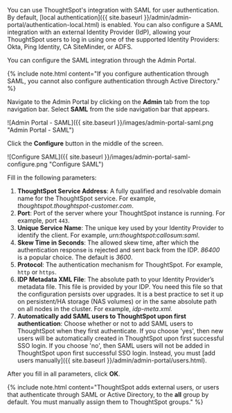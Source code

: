 You can use ThoughtSpot's integration with SAML for user authentication. By default, [local authentication]({{ site.baseurl }}/admin/admin-portal/authentication-local.html) is enabled. You can also configure a SAML integration with an external Identity Provider (IdP), allowing your ThoughtSpot users to log in using one of the supported Identity Providers: Okta, Ping Identity, CA SiteMinder, or ADFS.

You can configure the SAML integration through the Admin Portal.

{% include note.html content="If you configure authentication through SAML, you cannot also configure authentication through Active Directory." %}

Navigate to the Admin Portal by clicking on the **Admin** tab from the top navigation bar. Select **SAML** from the side navigation bar that appears.

![Admin Portal - SAML]({{ site.baseurl }}/images/admin-portal-saml.png "Admin Portal - SAML")

Click the **Configure** button in the middle of the screen.

![Configure SAML]({{ site.baseurl }}/images/admin-portal-saml-configure.png "Configure SAML")

Fill in the following parameters:

1. **ThoughtSpot Service Address**: A fully qualified and resolvable domain name for the ThoughtSpot service. For example, *thoughtspot.thoughtspot-customer.com*.
2. **Port**: Port of the server where your ThoughtSpot instance is running. For example, port `443`.
3. **Unique Service Name**: The unique key used by your Identity Provider to identify the client. For example, *urn:thoughtspot:callosum:saml*.
4. **Skew Time in Seconds**: The allowed skew time, after which the authentication response is rejected and sent back from the IDP. *86400* is a popular choice. The default is *3600*.
5. **Protocol**: The authentication mechanism for ThoughtSpot. For example, `http` or `https`.
6. **IDP Metadata XML File**: The absolute path to your Identity Provider’s metadata file. This file is provided by your IDP.  You need this file so that the configuration persists over upgrades. It is a best practice to set it up on persistent/HA storage (NAS volumes) or in the same absolute path on all nodes in the cluster. For example, *idp-meta.xml*.
7. **Automatically add SAML users to ThoughtSpot upon first authentication**: Choose whether or not to add SAML users to ThoughtSpot when they first authenticate. If you choose 'yes', then new users will be automatically created in ThoughtSpot upon first successful SSO login.
If you choose 'no', then SAML users will not be added in ThoughtSpot upon first successful SSO login. Instead, you must [add users manually]({{ site.baseurl }}/admin/admin-portal/users.html).

After you fill in all parameters, click **OK**.

{% include note.html content="ThoughtSpot adds external users, or users that authenticate through SAML or Active Directory, to the <strong>all</strong> group by default. You must manually assign them to ThoughtSpot groups." %}
